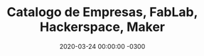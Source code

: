 ---
redirect_from: /Empresas_Corte_A_Laser/
layout: post
title: 'Catalogo de Empresas, FabLab, Hackerspace, Maker'
date: 2020-03-24 00:00:00 -0300
categories: Empresas
by: 'Carlos Delfino'
icon: 'credit-card'
questions:
  - question: 'Como Cadastrar sua Empresa'
    answer: 'Entre em contato com o Whastapp (+55 85) 991257722 e passe os dados de sua empresa e como se coloca a disposição'
  - question: 'Alex - Savassi Placas - BH, MG'
    answer: '+55 31 8802-5640, Placas Personalizadas, Camisas entre outros'
  - question: 'Daniel - Poços de Caldas, MG'
    answer: '+55 35 9942-5596,  micro empreendedor individual, localizado na cidade de Bandeira do Sul-MG, a 15km de Poços de Caldas-MG, divisa com São Paulo, Tem uma máquina laser 1490 com 130w e uma router cnc com área de corte de 2,75x3,00m. Corta materiais que poderão ser usados nas EPI na laser desde que não seja tóxico como por exemplo PVC. Router para corte de madeira até plástico.'
  - question: 'B 3D Bureau de Criações'
    answer: 'Empresa que trabalha com corte laser e impressão 3D em Manaus. Caso alguém necessite fabricar algum protótipo e não tenha o equipamento necessário podem dispor de algumas horas para ajudar se o intuito for ajudar no próximo!!!, Email: famfngg2020@gmail.com, Contato: (92) 98458-7797'
---